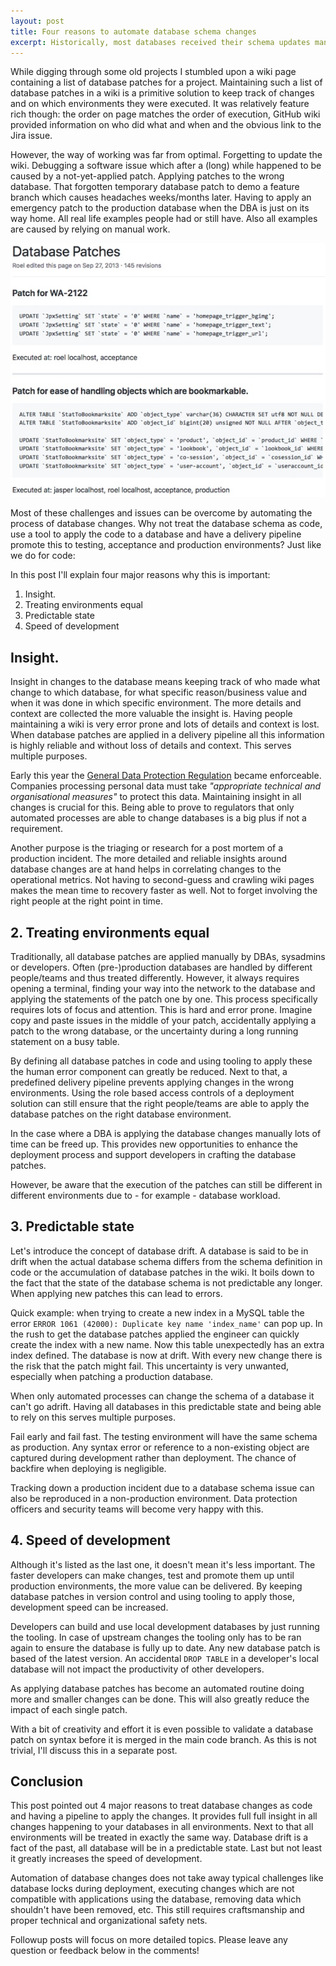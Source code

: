 ```yaml
---
layout: post
title: Four reasons to automate database schema changes
excerpt: Historically, most databases received their schema updates manually. For software it is already common practice to automate deployments. 4 reasons the time is now to automate database changes as well.
---
```


While digging through some old projects I stumbled upon a wiki page containing a list of database patches for a project. Maintaining such a list of database patches in a wiki is a primitive solution to keep track of changes and on which environments they were executed. It was relatively feature rich though: the order on page matches the order of execution, GitHub wiki provided information on who did what and when and the obvious link to the Jira issue. 

However, the way of working was far from optimal. Forgetting to update the wiki. Debugging a software issue which after a (long) while happened to be caused by a not-yet-applied patch. Applying patches to the wrong database. That forgotten temporary database patch to demo a feature branch which causes headaches weeks/months later. Having to apply an emergency patch to the production database when the DBA is just on its way home. All real life examples people had or still have. Also all examples are caused by relying on manual work.

![Primitive method to keep track of database changes](/images/automating-schema-changes/old-method.jpg "Primitive method to keep track of database changes")

Most of these challenges and issues can be overcome by automating the process of database changes. Why not treat the database schema as code, use a tool to apply the code to a database and have a delivery pipeline promote this to testing, acceptance and production environments? Just like we do for code:

In this post I'll explain four major reasons why this is important:

1. Insight.
1. Treating environments equal
1. Predictable state
1. Speed of development

## Insight.

Insight in changes to the database means keeping track of who made what change to which database, for what specific reason/business value and when it was done in which specific environment. The more details and context are collected the more valuable the insight is. Having people maintaining a wiki is very error prone and lots of details and context is lost. When database patches are applied in a delivery pipeline all this information is highly reliable and without loss of details and context. This serves multiple purposes.

Early this year the [General Data Protection Regulation](https://en.wikipedia.org/wiki/General_Data_Protection_Regulation) became enforceable. Companies processing personal data must take _"appropriate technical and organisational measures"_ to protect this data. Maintaining insight in all changes is crucial for this. Being able to prove to regulators that only automated processes are able to change databases is a big plus if not a requirement.

Another purpose is the triaging or research for a post mortem of a production incident. The more detailed and reliable insights around database changes are at hand helps in correlating changes to the operational metrics. Not having to second-guess and crawling wiki pages makes the mean time to recovery faster as well. Not to forget involving the right people at the right point in time.

## 2. Treating environments equal

Traditionally, all database patches are applied manually by DBAs, sysadmins or developers. Often (pre-)production databases are handled by different people/teams and thus treated differently. However, it always requires opening a terminal, finding your way into the network to the database and applying the statements of the patch one by one. This process specifically requires lots of focus and attention. This is hard and error prone. Imagine copy and paste issues in the middle of your patch, accidentally applying a patch to the wrong database, or the uncertainty during a long running statement on a busy table.

By defining all database patches in code and using tooling to apply these the human error component can greatly be reduced. Next to that, a predefined delivery pipeline prevents applying changes in the wrong environments. Using the role based access controls of a deployment solution can still ensure that the right people/teams are able to apply the database patches on the right database environment.

In the case where a DBA is applying the database changes manually lots of time can be freed up. This provides new opportunities to enhance the deployment process and  support developers in crafting the database patches. 

However, be aware that the execution of the patches can still be different in different environments due to - for example - database workload. 


## 3. Predictable state

Let's introduce the concept of database drift. A database is said to be in drift when the actual database schema differs from the schema definition in code or the accumulation of database patches in the wiki. It boils down to the fact that the state of the database schema is not predictable any longer. When applying new patches this can lead to errors.

Quick example: when trying to create a new index in a MySQL table the error `ERROR 1061 (42000): Duplicate key name 'index_name'` can pop up. In the rush to get the database patches applied the engineer can quickly create the index with a new name. Now this table unexpectedly has an extra index defined. The database is now at drift. With every new change there is the risk that the patch might fail. This uncertainty is very unwanted, especially when patching a production database.

When only automated processes can change the schema of a database it can't go adrift. Having all databases in this predictable state and being able to rely on this serves multiple purposes.

Fail early and fail fast. The testing environment will have the same schema as production. Any syntax error or reference to a non-existing object are captured during development rather than deployment. The chance of backfire when deploying is negligible.

Tracking down a production incident due to a database schema issue can also be reproduced in a non-production environment. Data protection officers and security teams will become very happy with this.


## 4. Speed of development

Although it's listed as the last one, it doesn't mean it's less important. The faster developers can make changes, test and promote them up until production environments, the more value can be delivered. By keeping database patches in version control and using tooling to apply those, development speed can be increased.

Developers can build and use local development databases by just running the tooling. In case of upstream changes the tooling only has to be ran again to ensure the database is fully up to date. Any new database patch is based of the latest version. An accidental `DROP TABLE` in a developer's local database will not impact the productivity of other developers.

As applying database patches has become an automated routine doing more and smaller changes can be done. This will also greatly reduce the impact of each single patch.

With a bit of creativity and effort it is even possible to validate a database patch on syntax before it is merged in the main code branch. As this is not trivial, I'll discuss this in a separate post.


## Conclusion

This post pointed out 4 major reasons to treat database changes as code and having a pipeline to apply the changes. It provides full full insight in all changes happening to your databases in all environments. Next to that all environments will be treated in exactly the same way. Database drift is a fact of the past, all database will be in a predictable state. Last but not least it greatly increases the speed of development.

Automation of database changes does not take away typical challenges like database locks during deployment, executing changes which are not compatible with applications using the database, removing data which shouldn't have been removed, etc. This still requires craftsmanship and proper technical and organizational safety nets. 

Followup posts will focus on more detailed topics. Please leave any question or feedback below in the comments!
